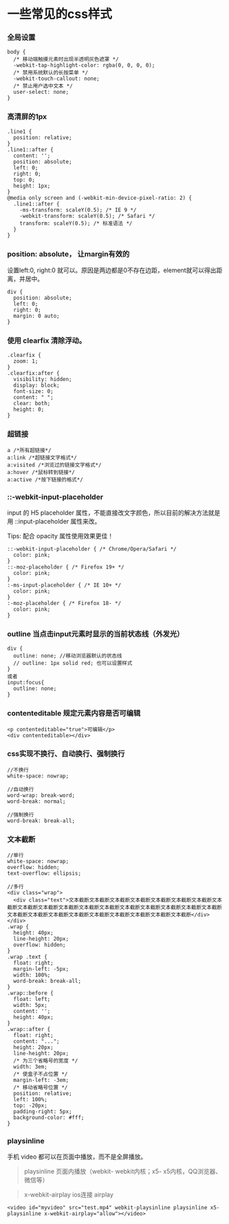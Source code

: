 # 一些常见的css样式

### 全局设置

```
body {
  /* 移动端触摸元素时出现半透明灰色遮罩 */
  -webkit-tap-highlight-color: rgba(0, 0, 0, 0);
  /* 禁用系统默认的长按菜单 */
  -webkit-touch-callout: none;
  /* 禁止用户选中文本 */
  user-select: none;
}
```

### 高清屏的1px

```
.line1 {
  position: relative;
}
.line1::after {
  content: '';
  position: absolute;
  left: 0;
  right: 0;
  top: 0;
  height: 1px;
}
@media only screen and (-webkit-min-device-pixel-ratio: 2) {
  .line1::after {
    -ms-transform: scaleY(0.5); /* IE 9 */
    -webkit-transform: scaleY(0.5); /* Safari */
    transform: scaleY(0.5); /* 标准语法 */
  }
}
```

### position: absolute， 让margin有效的

设置left:0, right:0 就可以。原因是两边都是0不存在边距，element就可以得出距离，并居中。

```
div {
  position: absolute;
  left: 0;
  right: 0;
  margin: 0 auto;
}
```

### 使用 clearfix 清除浮动。

```
.clearfix {
  zoom: 1;
}
.clearfix:after {
  visibility: hidden;
  display: block;
  font-size: 0;
  content: " ";
  clear: both;
  height: 0;
}
 ```

### 超链接

```
a /*所有超链接*/
a:link /*超链接文字格式*/
a:visited /*浏览过的链接文字格式*/
a:hover /*鼠标转到链接*/
a:active /*按下链接的格式*/
```

### ::-webkit-input-placeholder

input 的 H5 placeholder 属性，不能直接改文字颜色，所以目前的解决方法就是用 ::input-placeholder 属性来改。

Tips: 配合 opacity 属性使用效果更佳！

```
::-webkit-input-placeholder { /* Chrome/Opera/Safari */
  color: pink;
}
::-moz-placeholder { /* Firefox 19+ */
  color: pink;
}
:-ms-input-placeholder { /* IE 10+ */
  color: pink;
}
:-moz-placeholder { /* Firefox 18- */
  color: pink;
}
```

### outline 当点击input元素时显示的当前状态线（外发光）

```
div {
  outline: none; //移动浏览器默认的状态线
  // outline: 1px solid red; 也可以设置样式
}
或者
input:focus{
  outline: none;
}
```

### contenteditable 规定元素内容是否可编辑

```
<p contenteditable="true">可编辑</p>
<div contenteditable></div>
```

### css实现不换行、自动换行、强制换行

```
//不换行
white-space: nowrap;

//自动换行
word-wrap: break-word;
word-break: normal;

//强制换行
word-break: break-all;
```

### 文本截断

```
//单行
white-space: nowrap;
overflow: hidden;
text-overflow: ellipsis;

//多行
<div class="wrap">
  <div class="text">文本截断文本截断文本截断文本截断文本截断文本截断文本截断文本截断文本截断文本截断文本截断文本截断文本截断文本截断文本截断文本截断文本截断文本截断文本截断文本截断文本截断文本截断文本截断文本截断文本截断文本截断文本截断</div>
</div>
.wrap {
  height: 40px;
  line-height: 20px;
  overflow: hidden;
}
.wrap .text {
  float: right;
  margin-left: -5px;
  width: 100%;
  word-break: break-all;
}
.wrap::before {
  float: left;
  width: 5px;
  content: '';
  height: 40px;
}
.wrap::after {
  float: right;
  content: "...";
  height: 20px;
  line-height: 20px;
  /* 为三个省略号的宽度 */
  width: 3em;
  /* 使盒子不占位置 */
  margin-left: -3em;
  /* 移动省略号位置 */
  position: relative;
  left: 100%;
  top: -20px;
  padding-right: 5px;
  background-color: #fff;
}
```

### playsinline

手机 video 都可以在页面中播放，而不是全屏播放。

> playsinline 页面内播放（webkit- webkit内核；x5- x5内核，QQ浏览器、微信等）

> x-webkit-airplay ios连接 airplay

```
<video id="myvideo" src="test.mp4" webkit-playsinline playsinline x5-playsinline x-webkit-airplay="allow"></video>
```

